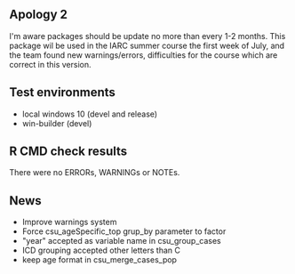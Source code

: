 ## Apology 2
I'm aware packages should be update no more than every 1-2 months. 
This package wil be used in the IARC summer course the first week of July, and the team found new warnings/errors, 
difficulties for the course which are correct in this version.

## Test environments
* local windows 10 (devel and release)
* win-builder (devel)

## R CMD check results
There were no ERRORs, WARNINGs or NOTEs. 

## News
* Improve warnings system
* Force csu_ageSpecific_top grup_by parameter to factor
* "year" accepted as variable name in csu_group_cases
* ICD grouping accepted other letters than C
* keep age format in csu_merge_cases_pop